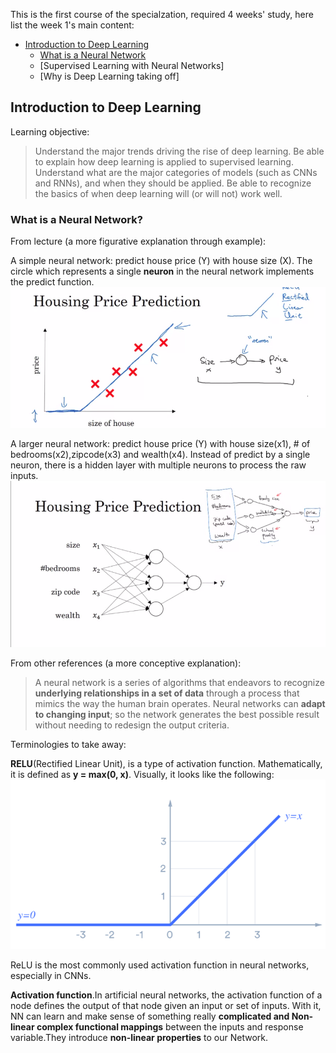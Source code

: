 This is the first course of the specialzation, required 4 weeks' study, here list the week 1's main content:

- [Introduction to Deep Learning](#introduction_to_deep_learning)
   - [What is a Neural Network](#what_is_a_neural_network)
   - [Supervised Learning with Neural Networks]
   - [Why is Deep Learning taking off]

## Introduction to Deep Learning
Learning objective: 
> Understand the major trends driving the rise of deep learning.
> Be able to explain how deep learning is applied to supervised learning.
> Understand what are the major categories of models (such as CNNs and RNNs), and when they should be applied.
> Be able to recognize the basics of when deep learning will (or will not) work well.
### What is a Neural Network?
From lecture (a more figurative explanation through example):

A simple neural network: predict house price (Y) with house size (X). The circle which represents a single **neuron** in the neural network implements the predict function.
![](images/simple_nn.png)

A larger neural network: predict house price (Y) with house size(x1), # of bedrooms(x2),zipcode(x3) and wealth(x4). Instead of predict by a single neuron, there is a hidden layer with multiple neurons to process the raw inputs.
![](images/larger_nn.png)

From other references (a more conceptive explanation):

> A neural network is a series of algorithms that endeavors to recognize **underlying relationships in a set of data** through a process that mimics the way the human brain operates. Neural networks can **adapt to changing input**; so the network generates the best possible result without needing to redesign the output criteria.

Terminologies to take away:

**RELU**(Rectified Linear Unit), is a type of activation function. Mathematically, it is defined as **y = max(0, x)**. Visually, it looks like the following: 
![](images/relu.png)

ReLU is the most commonly used activation function in neural networks, especially in CNNs.

**Activation function**.In artificial neural networks, the activation function of a node defines the output of that node given an input or set of inputs. With it, NN can learn and make sense of something really **complicated and Non-linear complex functional mappings** between the inputs and response variable.They introduce **non-linear properties** to our Network.

